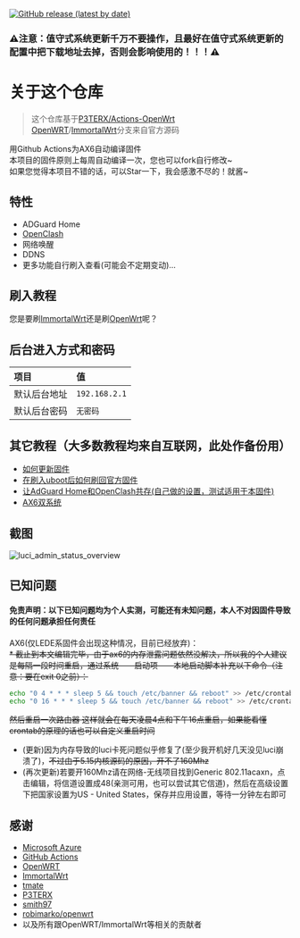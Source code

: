 [![GitHub release (latest by date)](https://img.shields.io/github/v/release/shawnpxtl/Actions-Redmi-AX6?style=for-the-badge&label=下载)](https://github.com/shawnpxtl/Actions-Redmi-AX6/releases/latest)

### ⚠注意：值守式系统更新千万不要操作，且最好在值守式系统更新的配置中把下载地址去掉，否则会影响使用的！！！⚠

# 关于这个仓库

> 这个仓库基于[P3TERX/Actions-OpenWrt](https://github.com/P3TERX/Actions-OpenWrt)<br>
> [OpenWRT](https://github.com/openwrt/openwrt)/[ImmortalWrt](https://github.com/immortalwrt/immortalwrt)分支来自官方源码<br>

用Github Actions为AX6自动编译固件  
本项目的固件原则上每周自动编译一次，您也可以fork自行修改~  
如果您觉得本项目不错的话，可以Star一下，我会感激不尽的！就酱~  

## 特性

* ADGuard Home
* [OpenClash](https://github.com/vernesong/OpenClash)
* 网络唤醒
* DDNS
* 更多功能自行刷入查看(可能会不定期变动)...

## 刷入教程

您是要刷[ImmortalWrt](tutorial/ImmortalWrt.md)还是刷[OpenWrt](tutorial/OpenWrt.md)呢？

## 后台进入方式和密码

   | 项目 | 值 |
   | :--- | :--- |
   | 默认后台地址 | `192.168.2.1` |
   | 默认后台密码 | `无密码` |

## 其它教程（大多数教程均来自互联网，此处作备份用） <a id="tutorial"></a>

* [如何更新固件](tutorial/ru-he-geng-xin-gu-jian.md)
* [在刷入uboot后如何刷回官方固件](tutorial/with-uboot-Flashback-to-stock-firmware.md)
* [让AdGuard Home和OpenClash共存(自己做的设置，测试适用于本固件)](tutorial/adguard-openclash.md)
* [AX6双系统](tutorial/ax6-dualsystm.md)

## 截图

![luci\_admin\_status\_overview](.gitbook/assets/AX6-OP.png)

## 已知问题
#### 免责声明：以下已知问题均为个人实测，可能还有未知问题，本人不对因固件导致的任何问题承担任何责任
AX6(仅LEDE系固件会出现这种情况，目前已经放弃)：<br>
~~* 截止到本文编辑完毕，由于ax6的内存泄露问题依然没解决，所以我的个人建议是每隔一段时间重启，通过系统——启动项——本地启动脚本补充以下命令（注意：要在exit 0之前）：~~
   ```bash
   echo "0 4 * * * sleep 5 && touch /etc/banner && reboot" >> /etc/crontabs/root
   echo "0 16 * * * sleep 5 && touch /etc/banner && reboot" >> /etc/crontabs/root
   ```
   ~~然后重启一次路由器 这样就会在每天凌晨4点和下午16点重启，如果能看懂crontab的原理的话也可以自定义重启时间~~
   
* (更新)因为内存导致的luci卡死问题似乎修复了(至少我开机好几天没见luci崩溃了)，~~不过由于5.15内核源码的原因，开不了160Mhz~~
* (再次更新)若要开160Mhz请在网络-无线项目找到Generic 802.11acaxn，点击编辑，将信道设置成48(亲测可用，也可以尝试其它信道)，然后在高级设置下把国家设置为US - United States，保存并应用设置，等待一分钟左右即可


## 感谢

* [Microsoft Azure](https://azure.microsoft.com/)
* [GitHub Actions](https://github.com/features/actions)
* [OpenWRT](https://github.com/openwrt/openwrt)
* [ImmortalWrt](https://github.com/immortalwrt/immortalwrt)
* [tmate](https://github.com/tmate-io/tmate)
* [P3TERX](https://github.com/P3TERX)
* [smith97](https://www.right.com.cn/forum/thread-6054985-1-1.html)
* [robimarko/openwrt](https://github.com/robimarko/openwrt/tree/ipq807x-5.15)<br>
* 以及所有跟OpenWRT/ImmortalWrt等相关的贡献者
